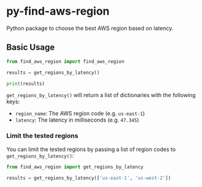 # py-find-aws-region
Python package to choose the best AWS region based on latency.

## Basic Usage

```python
from find_aws_region import find_aws_region

results = get_regions_by_latency()

print(results)
```

`get_regions_by_latency()` will return a list of dictionaries with the following keys:

- `region_name`: The AWS region code (e.g. `us-east-1`)
- `latency`: The latency in milliseconds (e.g. `47.345`)

### Limit the tested regions

You can limit the tested regions by passing a list of region codes to `get_regions_by_latency()`:

```python
from find_aws_region import get_regions_by_latency

results = get_regions_by_latency(['us-east-1', 'us-west-2'])
```
